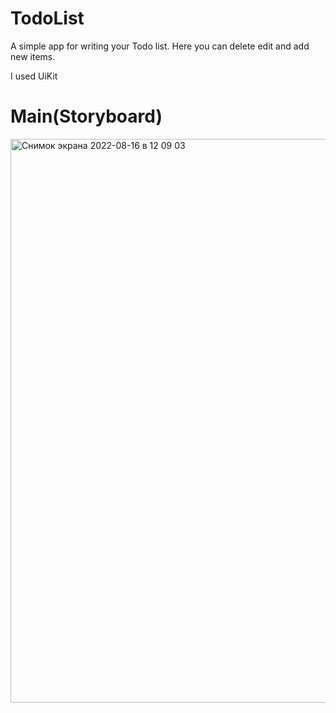 # TodoList
A simple app for writing your Todo list. Here you can delete edit and add new items.

I used  UiKit 
# Main(Storyboard)
<img width="902" alt="Снимок экрана 2022-08-16 в 12 09 03" src="https://user-images.githubusercontent.com/91002215/184811090-45b4d6e9-c834-44b8-bdb5-662fdc6f2011.png">
